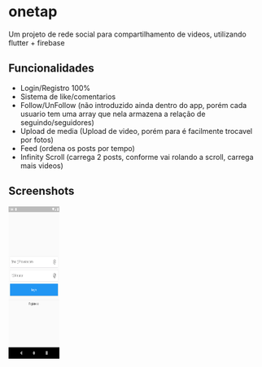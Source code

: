 # onetap

Um projeto de rede social para compartilhamento de videos, utilizando flutter + firebase

## Funcionalidades

- Login/Registro 100%
- Sistema de like/comentarios
- Follow/UnFollow (não introduzido ainda dentro do app, porém cada usuario tem uma array que nela armazena a relação de seguindo/seguidores)
- Upload de media (Upload de video, porém para é facilmente trocavel por fotos)
- Feed (ordena os posts por tempo)
- Infinity Scroll (carrega 2 posts, conforme vai rolando a scroll, carrega mais videos)

## Screenshots
<img src="https://raw.githubusercontent.com/jmjp/OneTap/master/screenshots/Screenshot_1566306249.png" width="100" height="300">


